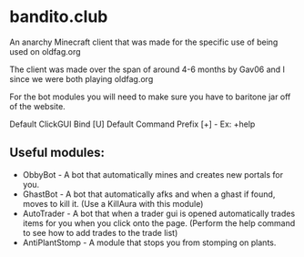 # bandito.club
An anarchy Minecraft client that was made for the specific use of being used on oldfag.org

The client was made over the span of around 4-6 months by Gav06 and I since we were both playing oldfag.org

For the bot modules you will need to make sure you have to baritone jar off of the website.

Default ClickGUI Bind [U]
Default Command Prefix [+] - Ex: +help

## Useful modules:
* ObbyBot - A bot that automatically mines and creates new portals for you.
* GhastBot - A bot that automatically afks and when a ghast if found, moves to kill it. (Use a KillAura with this module)
* AutoTrader - A bot that when a trader gui is opened automatically trades items for you when you click onto the page. (Perform the help command to see how to add trades to the trade list)
* AntiPlantStomp - A module that stops you from stomping on plants.

